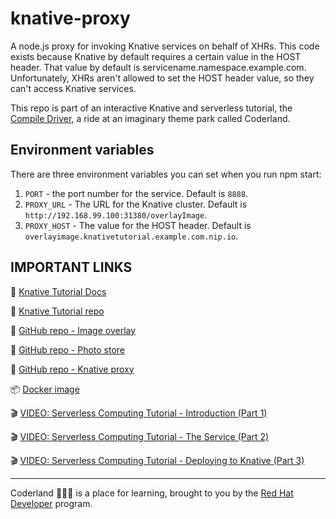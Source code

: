 # knative-proxy

A node.js proxy for invoking Knative services on behalf of XHRs. This code exists because Knative by default requires a certain value in the HOST header. That value by default is servicename.namespace.example.com. Unfortunately, XHRs aren't allowed to set the HOST header value, so they can't access Knative services.

This repo is part of an interactive Knative and serverless tutorial, the [Compile Driver](https://developers.redhat.com/compile-driver/), a ride at an imaginary theme park called Coderland.

## Environment variables

There are three environment variables you can set when you run
npm start:

1. `PORT` - the port number for the service. Default is `8888`.
1. `PROXY_URL` - The URL for the Knative cluster. Default is
`http://192.168.99.100:31380/overlayImage`.
1. `PROXY_HOST` - The value for the HOST header. Default is
`overlayimage.knativetutorial.example.com.nip.io`.

## IMPORTANT LINKS

:notebook: [Knative Tutorial Docs](https://redhat-developer-demos.github.io/knative-tutorial/knative-tutorial/dev/index.html)

:gift: [Knative Tutorial repo](https://bit.ly/knative-tutorial)

:gift: [GitHub repo - Image overlay](https://github.com/redhat-developer-demos/image-overlay)

:gift: [GitHub repo - Photo store](https://github.com/redhat-developer-demos/coderland-photo-store)

:gift: [GitHub repo - Knative proxy](https://github.com/redhat-developer-demos/knative-proxy)

:package: [Docker image](https://cloud.docker.com/repository/docker/dougtidwell/imageoverlay)

:clapper: [VIDEO: Serverless Computing Tutorial - Introduction (Part 1)](https://youtu.be/R8PGrhfVWTc)

:clapper: [VIDEO: Serverless Computing Tutorial - The Service (Part 2)](https://youtu.be/M_Xse7vjkvE)

:clapper: [VIDEO: Serverless Computing Tutorial - Deploying to Knative (Part 3)](https://youtu.be/AR4fqwFLn9I)


***

Coderland :roller_coaster::rocket::ferris_wheel: is a place for learning, brought to you by the [Red Hat Developer](https://developers.redhat.com) program.
